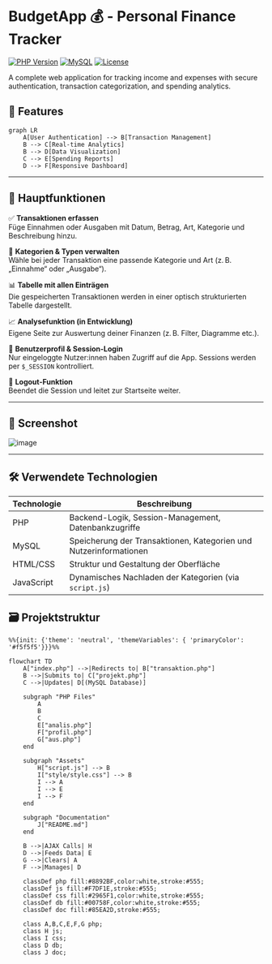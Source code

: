 # BudgetApp 💰 - Personal Finance Tracker

[![PHP Version](https://img.shields.io/badge/PHP-7.4+-8892BF.svg)](https://php.net/)
[![MySQL](https://img.shields.io/badge/MySQL-5.7+-4479A1.svg)](https://mysql.com)
[![License](https://img.shields.io/badge/License-MIT-green.svg)](https://opensource.org/licenses/MIT)

A complete web application for tracking income and expenses with secure authentication, transaction categorization, and spending analytics.

## 🌟 Features

```mermaid
graph LR
    A[User Authentication] --> B[Transaction Management]
    B --> C[Real-time Analytics]
    B --> D[Data Visualization]
    C --> E[Spending Reports]
    D --> F[Responsive Dashboard]
```
---

## 📌 Hauptfunktionen

✅ **Transaktionen erfassen**  
Füge Einnahmen oder Ausgaben mit Datum, Betrag, Art, Kategorie und Beschreibung hinzu.

📁 **Kategorien & Typen verwalten**  
Wähle bei jeder Transaktion eine passende Kategorie und Art (z. B. „Einnahme“ oder „Ausgabe“).

📊 **Tabelle mit allen Einträgen**  
Die gespeicherten Transaktionen werden in einer optisch strukturierten Tabelle dargestellt.

📈 **Analysefunktion (in Entwicklung)**  
Eigene Seite zur Auswertung deiner Finanzen (z. B. Filter, Diagramme etc.).

👤 **Benutzerprofil & Session-Login**  
Nur eingeloggte Nutzer:innen haben Zugriff auf die App. Sessions werden per `$_SESSION` kontrolliert.

🚪 **Logout-Funktion**  
Beendet die Session und leitet zur Startseite weiter.

---

## 📸 Screenshot

![image](https://github.com/user-attachments/assets/8a3ae3f9-eb2e-493a-a811-7e2670d9b096)

---

## 🛠️ Verwendete Technologien

| Technologie | Beschreibung |
|------------|--------------|
| PHP        | Backend-Logik, Session-Management, Datenbankzugriffe |
| MySQL      | Speicherung der Transaktionen, Kategorien und Nutzerinformationen |
| HTML/CSS   | Struktur und Gestaltung der Oberfläche |
| JavaScript | Dynamisches Nachladen der Kategorien (via `script.js`) |


## 🗃️ Projektstruktur

```mermaid
%%{init: {'theme': 'neutral', 'themeVariables': { 'primaryColor': '#f5f5f5'}}}%%

flowchart TD
    A["index.php"] -->|Redirects to| B["transaktion.php"]
    B -->|Submits to| C["projekt.php"]
    C -->|Updates| D[(MySQL Database)]
    
    subgraph "PHP Files"
        A
        B
        C
        E["analis.php"]
        F["profil.php"]
        G["aus.php"]
    end
    
    subgraph "Assets"
        H["script.js"] --> B
        I["style/style.css"] --> B
        I --> A
        I --> E
        I --> F
    end
    
    subgraph "Documentation"
        J["README.md"]
    end
    
    B -->|AJAX Calls| H
    D -->|Feeds Data| E
    G -->|Clears| A
    F -->|Manages| D

    classDef php fill:#8892BF,color:white,stroke:#555;
    classDef js fill:#F7DF1E,stroke:#555;
    classDef css fill:#2965F1,color:white,stroke:#555;
    classDef db fill:#00758F,color:white,stroke:#555;
    classDef doc fill:#85EA2D,stroke:#555;
    
    class A,B,C,E,F,G php;
    class H js;
    class I css;
    class D db;
    class J doc;

